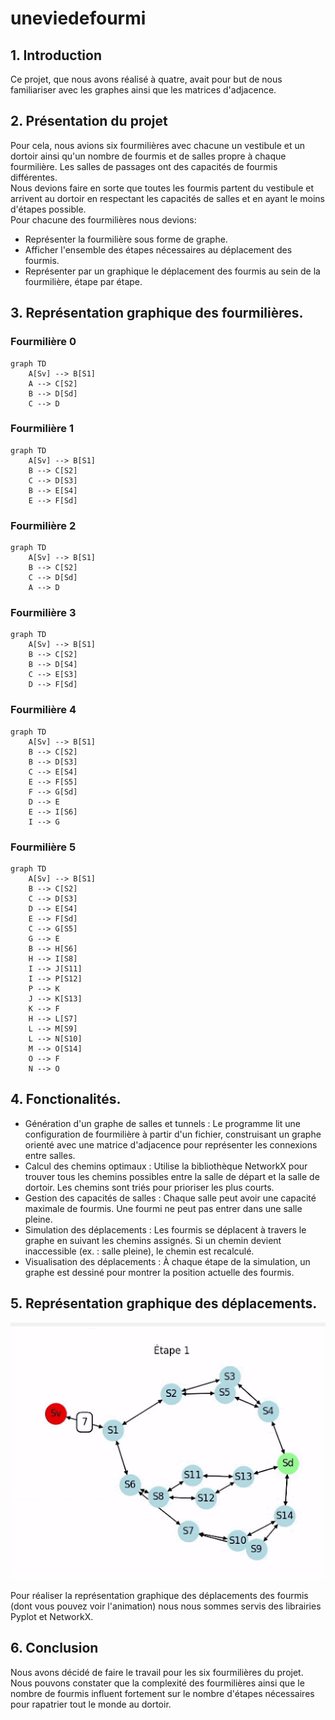 # uneviedefourmi
 
## 1. Introduction
Ce projet, que nous avons réalisé à quatre, avait pour but de nous familiariser avec les graphes ainsi que les matrices d'adjacence.  

## 2. Présentation du projet  
Pour cela, nous avions six fourmilières avec chacune un vestibule et un dortoir ainsi qu'un nombre de fourmis et de salles propre à chaque fourmilière.  Les salles de passages ont des capacités de fourmis différentes.  
Nous devions faire en sorte que toutes les fourmis partent du vestibule et arrivent au dortoir en respectant les capacités de salles et en ayant le moins d'étapes possible.  
Pour chacune des fourmilières nous devions:  
- Représenter la fourmilière sous forme de graphe.  
- Afficher l'ensemble des étapes nécessaires au déplacement des fourmis.  
- Représenter par un graphique le déplacement des fourmis au sein de la fourmilière, étape par étape.  

## 3. Représentation graphique des fourmilières.  

### Fourmilière 0
```mermaid 
graph TD
    A[Sv] --> B[S1]
    A --> C[S2]
    B --> D[Sd]
    C --> D
```

### Fourmilière 1
```mermaid
graph TD
    A[Sv] --> B[S1]
    B --> C[S2]
    C --> D[S3]
    B --> E[S4]
    E --> F[Sd]
```

### Fourmilière 2
```mermaid
graph TD
    A[Sv] --> B[S1]
    B --> C[S2]
    C --> D[Sd]
    A --> D
```

### Fourmilière 3
```mermaid
graph TD
    A[Sv] --> B[S1]
    B --> C[S2]
    B --> D[S4]
    C --> E[S3]
    D --> F[Sd]
```

### Fourmilière 4
```mermaid
graph TD
    A[Sv] --> B[S1]
    B --> C[S2]
    B --> D[S3]
    C --> E[S4]
    E --> F[S5]
    F --> G[Sd]
    D --> E
    E --> I[S6]
    I --> G
```

### Fourmilière 5
```mermaid
graph TD
    A[Sv] --> B[S1]
    B --> C[S2]
    C --> D[S3]
    D --> E[S4]
    E --> F[Sd]
    C --> G[S5]
    G --> E
    B --> H[S6]
    H --> I[S8]
    I --> J[S11]
    I --> P[S12]
    P --> K
    J --> K[S13]
    K --> F
    H --> L[S7]
    L --> M[S9]
    L --> N[S10]
    M --> O[S14]
    O --> F
    N --> O
```
  

## 4. Fonctionalités.  

* Génération d'un graphe de salles et tunnels : Le programme lit une configuration de fourmilière à partir d'un fichier, construisant un graphe orienté avec une matrice d'adjacence pour représenter les connexions entre salles.
* Calcul des chemins optimaux : Utilise la bibliothèque NetworkX pour trouver tous les chemins possibles entre la salle de départ et la salle de dortoir. Les chemins sont triés pour prioriser les plus courts.
* Gestion des capacités de salles : Chaque salle peut avoir une capacité maximale de fourmis. Une fourmi ne peut pas entrer dans une salle pleine.
* Simulation des déplacements : Les fourmis se déplacent à travers le graphe en suivant les chemins assignés. Si un chemin devient inaccessible (ex. : salle pleine), le chemin est recalculé.
* Visualisation des déplacements : À chaque étape de la simulation, un graphe est dessiné pour montrer la position actuelle des fourmis.

## 5. Représentation graphique des déplacements.  
[![Watch the video](./img/unnamed.gif)](./img/unnamed.gif)

Pour réaliser la représentation graphique des déplacements des fourmis (dont vous pouvez voir l'animation) nous nous sommes servis des librairies Pyplot et NetworkX.  


## 6. Conclusion  
Nous avons décidé de faire le travail pour les six fourmilières du projet. Nous pouvons constater que la complexité des fourmilières ainsi que le nombre de fourmis influent fortement sur le nombre d'étapes nécessaires pour rapatrier tout le monde au dortoir.  

